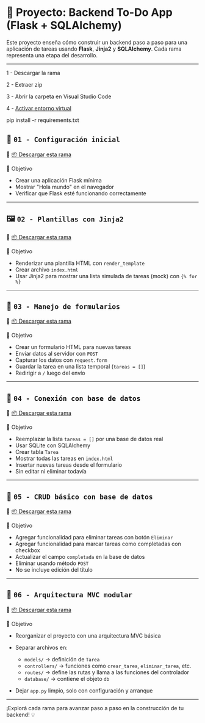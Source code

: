 # 📘 Proyecto: Backend To-Do App (Flask + SQLAlchemy)

Este proyecto enseña cómo construir un backend paso a paso para una aplicación de tareas usando **Flask**, **Jinja2** y **SQLAlchemy**. Cada rama representa una etapa del desarrollo.

---

1 - Descargar la rama

2 - Extraer zip

3 - Abrir la carpeta en Visual Studio Code

4 - [Activar entorno virtual](https://flask.palletsprojects.com/en/stable/installation/#virtual-environments)

pip install -r requirements.txt

## 🔰 `01 - Configuración inicial`

🔗 [📦 Descargar esta rama](https://github.com/lnvaldez/web-wk/archive/refs/heads/backend-01-setup.zip)

🎯 Objetivo

- Crear una aplicación Flask mínima
- Mostrar "Hola mundo" en el navegador
- Verificar que Flask esté funcionando correctamente

---

## 🖼️ `02 - Plantillas con Jinja2`

🔗 [📦 Descargar esta rama](https://github.com/lnvaldez/web-wk/archive/refs/heads/backend-02-template.zip)

🎯 Objetivo

- Renderizar una plantilla HTML con `render_template`
- Crear archivo `index.html`
- Usar Jinja2 para mostrar una lista simulada de tareas (mock) con `{% for %}`

---

## 📝 `03 - Manejo de formularios`

🔗 [📦 Descargar esta rama](https://github.com/lnvaldez/web-wk/archive/refs/heads/backend-03-form-handling.zip)

🎯 Objetivo

- Crear un formulario HTML para nuevas tareas
- Enviar datos al servidor con `POST`
- Capturar los datos con `request.form`
- Guardar la tarea en una lista temporal (`tareas = []`)
- Redirigir a `/` luego del envío

---

## 💾 `04 - Conexión con base de datos`

🔗 [📦 Descargar esta rama](https://github.com/lnvaldez/web-wk/archive/refs/heads/backend-04-sqlalchemy.zip)

🎯 Objetivo

- Reemplazar la lista `tareas = []` por una base de datos real
- Usar SQLite con SQLAlchemy
- Crear tabla `Tarea`
- Mostrar todas las tareas en `index.html`
- Insertar nuevas tareas desde el formulario
- Sin editar ni eliminar todavía

---

## 🔁 `05 - CRUD básico con base de datos`

🔗 [📦 Descargar esta rama](https://github.com/lnvaldez/web-wk/archive/refs/heads/backend-05-crud-db.zip)

🎯 Objetivo

- Agregar funcionalidad para eliminar tareas con botón `Eliminar`
- Agregar funcionalidad para marcar tareas como completadas con checkbox
- Actualizar el campo `completada` en la base de datos
- Eliminar usando método `POST`
- No se incluye edición del título

---

## 🧱 `06 - Arquitectura MVC modular`

🔗 [📦 Descargar esta rama](https://github.com/lnvaldez/web-wk/archive/refs/heads/backend-06-mvc.zip)

🎯 Objetivo

- Reorganizar el proyecto con una arquitectura MVC básica
- Separar archivos en:

  - `models/` → definición de `Tarea`
  - `controllers/` → funciones como `crear_tarea`, `eliminar_tarea`, etc.
  - `routes/` → define las rutas y llama a las funciones del controlador
  - `database/` → contiene el objeto `db`

- Dejar `app.py` limpio, solo con configuración y arranque

---

¡Explorá cada rama para avanzar paso a paso en la construcción de tu backend! 💡
